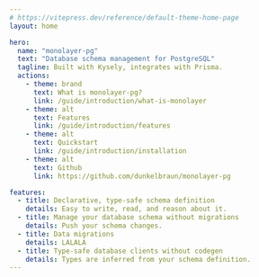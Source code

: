 ```yaml
---
# https://vitepress.dev/reference/default-theme-home-page
layout: home

hero:
  name: "monolayer-pg"
  text: "Database schema management for PostgreSQL"
  tagline: Built with Kysely, integrates with Prisma.
  actions:
    - theme: brand
      text: What is monolayer-pg?
      link: /guide/introduction/what-is-monolayer
    - theme: alt
      text: Features
      link: /guide/introduction/features
    - theme: alt
      text: Quickstart
      link: /guide/introduction/installation
    - theme: alt
      text: Github
      link: https://github.com/dunkelbraun/monolayer-pg

features:
  - title: Declarative, type-safe schema definition
    details: Easy to write, read, and reason about it.
  - title: Manage your database schema without migrations
    details: Push your schema changes.
  - title: Data migrations
    details: LALALA
  - title: Type-safe database clients without codegen
    details: Types are inferred from your schema definition.
---
```


